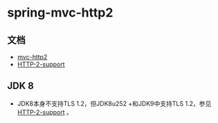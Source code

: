 # spring-mvc-http2

## 文档

- [mvc-http2](https://docs.spring.io/spring/docs/current/spring-framework-reference/web.html#mvc-http2)
- [HTTP-2-support](https://github.com/spring-projects/spring-framework/wiki/HTTP-2-support)

## JDK 8

- JDK8本身不支持TLS 1.2，但JDK8u252 +和JDK9中支持TLS 1.2，参见 [HTTP-2-support](https://github.com/spring-projects/spring-framework/wiki/HTTP-2-support) 。


